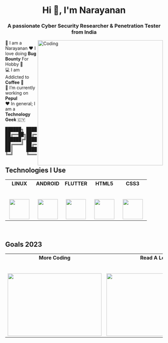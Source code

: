 <h1 align="center">Hi 👋, I'm Narayanan</h1>
<h3 align="center">A passionate Cyber Security Researcher & Penetration Tester from India</h3>
<img align="right" alt="Coding" width="400" src="https://raw.githubusercontent.com/narayanan-pepul/Read-Me/main/Sec2.webp">

🚀 I am a Narayanan
❤ I love doing **Bug Bounty** For Hobby 🚀 <br>
💻 I am Addicted to **Coffee** 💎<br>
🔭 I’m currently working on **Pepul**<br>
❤ In general; I am a **Technology Geek**  🇨🇾<br>


<pre>
██████╗ ███████╗██████╗     ████████╗ ██████╗  ██████╗ ██╗     ███████╗
██╔══██╗██╔════╝██╔══██╗    ╚══██╔══╝██╔═══██╗██╔═══██╗██║     ██╔════╝
██████╔╝█████╗  ██████╔╝       ██║   ██║   ██║██║   ██║██║     ███████╗
██╔═══╝ ██╔══╝  ██╔═══╝        ██║   ██║   ██║██║   ██║██║     ╚════██║
██║     ███████╗██║            ██║   ╚██████╔╝╚██████╔╝███████╗███████║
╚═╝     ╚══════╝╚═╝            ╚═╝    ╚═════╝  ╚═════╝ ╚══════╝╚══════╝
</pre>


## Technologies I Use

<table>
  <tbody>
    <tr valign="top">
      <td width="20%" align="center">
        <span><strong>LINUX</strong></span><br><br><br>
        <img height="64px" src="https://cdn.svgporn.com/logos/linux-tux.svg">
      </td>
      <td width="20%" align="center">
        <span><strong>ANDROID</strong></span><br><br><br>
        <img height="64px" src="https://cdn.svgporn.com/logos/android.svg">
      </td>
      <td width="20%" align="center">
        <span><strong>FLUTTER</strong></span><br><br><br>
        <img height="64px" src="https://cdn.svgporn.com/logos/flutter.svg">
      </td>
      <td width="20%" align="center">
        <span><strong>HTML5</strong></span><br><br><br>
        <img height="64px" src="https://cdn.svgporn.com/logos/html-5.svg">
      </td>
      <td width="20%" align="center">
        <span><strong>CSS3</strong></span><br><br><br>
        <img height="64px" src="https://cdn.svgporn.com/logos/css-3.svg">
      </td>
      </tbody>
</table>
<br>

## Goals 2023

<table>
  <tbody>
    <tr valign="top">
      <td width="20%" align="center">
        <span><strong>More Coding</strong></span><br><br><br>
        <img height="200px" src="https://media.giphy.com/media/L1R1tvI9svkIWwpVYr/giphy.gif" width="300px">
      </td>
      <td width="20%" align="center">
        <span><strong>Read A Lot</strong></span><br><br><br>
        <img height="200px" src="https://media.giphy.com/media/l6SQZJCWcXQd7mzoiF/giphy.gif" width="300px">
      </td>
      <td width="20%" align="center">
        <span><strong>Meet New People</strong></span><br><br><br>
        <img height="200px" src="https://media.giphy.com/media/uNx0YANtETDM6piXju/giphy.gif" width="300px">
      </td>
      </tbody>
</table>

<br>

